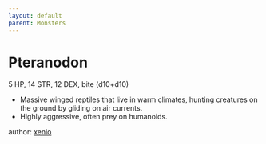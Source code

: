 ```yaml
---
layout: default
parent: Monsters
---
```


# Pteranodon
5 HP, 14 STR, 12 DEX, bite (d10+d10)

- Massive winged reptiles that live in warm climates, hunting creatures on the ground by gliding on air currents.
- Highly aggressive, often prey on humanoids.

author: [xenio](https://xenioinabottle.blogspot.com/2021/03/classic-monsters-for-cairnito-part-2.html)
